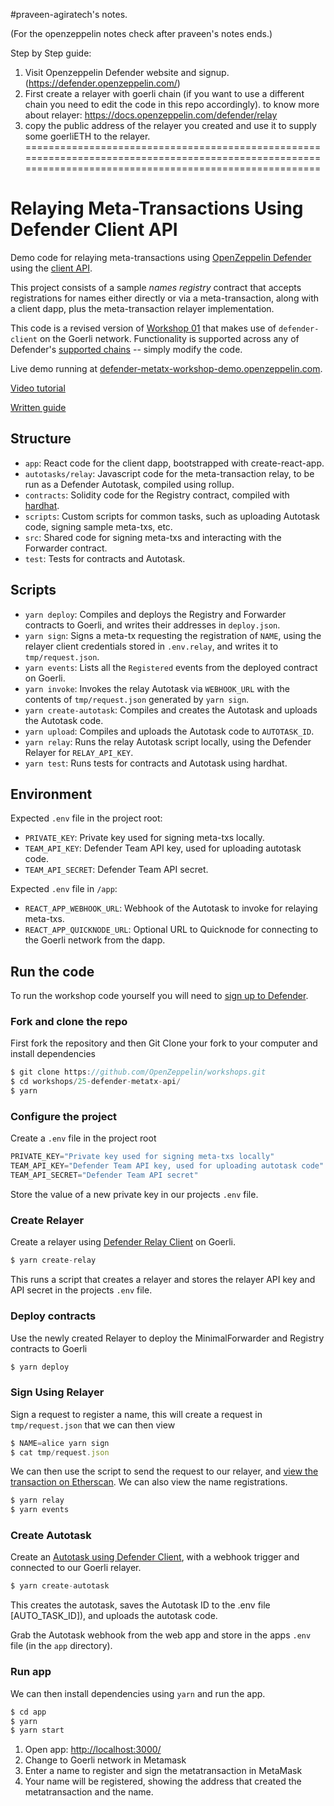 #praveen-agiratech's notes. 

(For the openzeppelin notes check after praveen's notes ends.)

Step by Step guide:
   1. Visit Openzeppelin Defender website and signup. (https://defender.openzeppelin.com/)
   2. First create a relayer with goerli chain (if you want to use a different chain you need to edit the code in this repo accordingly).
       to know more about relayer: https://docs.openzeppelin.com/defender/relay
   3. copy the public address of the relayer you created and use it to supply some goerliETH to the relayer.
=========================================================================================================================================================

# Relaying Meta-Transactions Using Defender Client API

Demo code for relaying meta-transactions using [OpenZeppelin Defender](https://openzeppelin.com/defender) using the [client API](https://docs.openzeppelin.com/defender/relay-api-reference).

This project consists of a sample _names registry_ contract that accepts registrations for names either directly or via a meta-transaction, along with a client dapp, plus the meta-transaction relayer implementation.

This code is a revised version of [Workshop 01](https://github.com/OpenZeppelin/workshops/tree/master/01-defender-meta-txs) that makes use of `defender-client` on the Goerli network. Functionality is supported across any of Defender's [supported chains](https://docs.openzeppelin.com/defender/#networks) -- simply modify the code.

Live demo running at [defender-metatx-workshop-demo.openzeppelin.com](https://defender-metatx-workshop-demo.openzeppelin.com/).

[Video tutorial](https://youtu.be/Bhz5LJbq9YY)

[Written guide](https://docs.openzeppelin.com/defender/guide-metatx)

## Structure

- `app`: React code for the client dapp, bootstrapped with create-react-app.
- `autotasks/relay`: Javascript code for the meta-transaction relay, to be run as a Defender Autotask, compiled using rollup.
- `contracts`: Solidity code for the Registry contract, compiled with [hardhat](https://hardhat.org/).
- `scripts`: Custom scripts for common tasks, such as uploading Autotask code, signing sample meta-txs, etc.
- `src`: Shared code for signing meta-txs and interacting with the Forwarder contract.
- `test`: Tests for contracts and Autotask.

## Scripts

- `yarn deploy`: Compiles and deploys the Registry and Forwarder contracts to Goerli, and writes their addresses in `deploy.json`.
- `yarn sign`: Signs a meta-tx requesting the registration of `NAME`, using the relayer client credentials stored in `.env.relay`, and writes it to `tmp/request.json`.
- `yarn events`: Lists all the `Registered` events from the deployed contract on Goerli.
- `yarn invoke`: Invokes the relay Autotask via `WEBHOOK_URL` with the contents of `tmp/request.json` generated by `yarn sign`.
- `yarn create-autotask`: Compiles and creates the Autotask and uploads the Autotask code.
- `yarn upload`: Compiles and uploads the Autotask code to `AUTOTASK_ID`.
- `yarn relay`: Runs the relay Autotask script locally, using the Defender Relayer for `RELAY_API_KEY`.
- `yarn test`: Runs tests for contracts and Autotask using hardhat.

## Environment

Expected `.env` file in the project root:

- `PRIVATE_KEY`: Private key used for signing meta-txs locally.
- `TEAM_API_KEY`: Defender Team API key, used for uploading autotask code.
- `TEAM_API_SECRET`: Defender Team API secret.

Expected `.env` file in `/app`:

- `REACT_APP_WEBHOOK_URL`: Webhook of the Autotask to invoke for relaying meta-txs.
- `REACT_APP_QUICKNODE_URL`: Optional URL to Quicknode for connecting to the Goerli network from the dapp.

## Run the code

To run the workshop code yourself you will need to [sign up to Defender](https://defender.openzeppelin.com/).

### Fork and clone the repo

First fork the repository and then Git Clone your fork to your computer and install dependencies

```js
$ git clone https://github.com/OpenZeppelin/workshops.git
$ cd workshops/25-defender-metatx-api/
$ yarn
```

### Configure the project

Create a `.env` file in the project root

```js
PRIVATE_KEY="Private key used for signing meta-txs locally"
TEAM_API_KEY="Defender Team API key, used for uploading autotask code"
TEAM_API_SECRET="Defender Team API secret"
```

Store the value of a new private key in our projects `.env` file.

### Create Relayer

Create a relayer using [Defender Relay Client](https://docs.openzeppelin.com/defender/relay-api-reference) on Goerli.

```js
$ yarn create-relay
```

This runs a script that creates a relayer and stores the relayer API key and API secret in the projects `.env` file.

### Deploy contracts

Use the newly created Relayer to deploy the MinimalForwarder and Registry contracts to Goerli

```js
$ yarn deploy
```

### Sign Using Relayer

Sign a request to register a name, this will create a request in `tmp/request.json` that we can then view

```js
$ NAME=alice yarn sign
$ cat tmp/request.json
```

We can then use the script to send the request to our relayer, and [view the transaction on Etherscan](https://goerli.etherscan.io/).  We can also view the name registrations.

```js
$ yarn relay
$ yarn events
```

### Create Autotask

Create an [Autotask using Defender Client](https://docs.openzeppelin.com/defender/autotasks-api-reference), with a webhook trigger and connected to our Goerli relayer.

```js
$ yarn create-autotask
```

This creates the autotask, saves the Autotask ID to the .env file [AUTO_TASK_ID]), and uploads the autotask code.

Grab the Autotask webhook from the web app and store in the apps `.env` file (in the `app` directory).

### Run app

We can then install dependencies using `yarn` and run the app.

```js
$ cd app
$ yarn
$ yarn start
```

1. Open app: [http://localhost:3000/](http://localhost:3000/)
2. Change to Goerli network in Metamask
3. Enter a name to register and sign the metatransaction in MetaMask
4. Your name will be registered, showing the address that created the metatransaction and the name.
